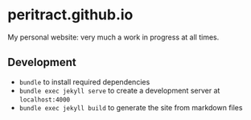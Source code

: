 # peritract.github.io

My personal website: very much a work in progress at all times.

## Development

- `bundle` to install required dependencies
- `bundle exec jekyll serve` to create a development server at `localhost:4000`
- `bundle exec jekyll build` to generate the site from markdown files